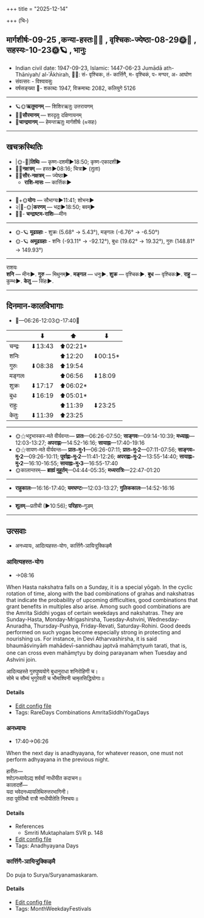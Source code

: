 +++
title = "2025-12-14"

+++
(चि॰)
## मार्गशीर्षः-09-25  ,कन्या-हस्तः🌛🌌  ,  वृश्चिकः-ज्येष्ठा-08-29🌞🌌  ,  सहस्यः-10-23🌞🪐  , भानुः
- Indian civil date: 1947-09-23, Islamic: 1447-06-23 Jumādā ath-Thāniyah/ al-ʾĀkhirah, 🌌🌞: सं- वृश्चिकः, तं- कार्त्तिगै, म- वृश्चिकं, प- मग्घर, अ- आघोण
- संवत्सरः - विश्वावसुः
- वर्षसङ्ख्या 🌛- शकाब्दः 1947, विक्रमाब्दः 2082, कलियुगे 5126
___________________
- 🪐🌞**ऋतुमानम्** — शिशिरऋतुः उत्तरायणम्
- 🌌🌞**सौरमानम्** — शरदृतुः दक्षिणायनम्
- 🌛**चान्द्रमानम्** — हेमन्तऋतुः मार्गशीर्षः (≈सहः)
___________________


## खचक्रस्थितिः
- |🌞-🌛|**तिथिः** — कृष्ण-दशमी►18:50; कृष्ण-एकादशी►  
- 🌌🌛**नक्षत्रम्** — हस्तः►08:16; चित्रा► (तुला)  
- 🌌🌞**सौर-नक्षत्रम्** — ज्येष्ठा►  
  - **राशि-मासः** — कार्त्तिकः► 
___________________
- 🌛+🌞**योगः** — सौभाग्यः►11:41; शोभनः►  
- २|🌛-🌞|**करणम्** — भद्रा►18:50; बवम्►  
- 🌌🌛- **चन्द्राष्टम-राशिः**—मीनः  
___________________
- 🌞-🪐 **मूढग्रहाः** - शुक्रः (5.68° → 5.43°), मङ्गलः (-6.76° → -6.50°)
- 🌞-🪐 **अमूढग्रहाः** - शनिः (-93.11° → -92.12°), बुधः (19.62° → 19.32°), गुरुः (148.81° → 149.93°)
___________________
राशयः  
**शनि** — मीनः►. **गुरु** — मिथुनम्►. **मङ्गल** — धनुः►. **शुक्र** — वृश्चिकः►. **बुध** — वृश्चिकः►. **राहु** — कुम्भः►. **केतु** — सिंहः►. 
___________________


## दिनमान-कालविभागाः
- 🌅—06:26-12:03🌞-17:40🌇  

|      |⬇     |⬆     |⬇     |
|------|-----|-----|------|
|चन्द्रः|⬇13:43 |⬆02:21*|     |
|शनिः   |     |⬆12:20 |⬇00:15*|
|गुरुः  |⬇08:38 |⬆19:54 |     |
|मङ्गलः |     |⬆06:56 |⬇18:09 |
|शुक्रः |⬇17:17 |⬆06:02*|     |
|बुधः   |⬇16:19 |⬆05:01*|     |
|राहुः  |     |⬆11:39 |⬇23:25 |
|केतुः  |⬇11:39 |⬆23:25 |     |
___________________
- 🌞⚝भट्टभास्कर-मते वीर्यवन्तः— **प्रातः**—06:26-07:50; **साङ्गवः**—09:14-10:39; **मध्याह्नः**—12:03-13:27; **अपराह्णः**—14:52-16:16; **सायाह्नः**—17:40-19:16  
- 🌞⚝सायण-मते वीर्यवन्तः— **प्रातः-मु॰1**—06:26-07:11; **प्रातः-मु॰2**—07:11-07:56; **साङ्गवः-मु॰2**—09:26-10:11; **पूर्वाह्णः-मु॰2**—11:41-12:26; **अपराह्णः-मु॰2**—13:55-14:40; **सायाह्नः-मु॰2**—16:10-16:55; **सायाह्नः-मु॰3**—16:55-17:40  
- 🌞कालान्तरम्— **ब्राह्मं मुहूर्तम्**—04:44-05:35; **मध्यरात्रिः**—22:47-01:20  
___________________
- **राहुकालः**—16:16-17:40; **यमघण्टः**—12:03-13:27; **गुलिककालः**—14:52-16:16  
___________________
- **शूलम्**—प्रतीची (►10:56); **परिहारः**–गुडम्  
___________________

## उत्सवाः
- अनध्यायः, आदित्यहस्त-योगः, कार्त्तिगै-ञायिऱ्ऱुक्किऴमै
### आदित्यहस्त-योगः
- →08:16



When Hasta nakshatra falls on a Sunday, it is a special yōgaḥ. In the cyclic rotation of time, along with the bad combinations of grahas and nakshatras that indicate the probability of upcoming difficulties, good combinations that grant benefits in multiples also arise. Among such good combinations are the Amrita Siddhi yogas of certain weekdays and nakshatras. They are Sunday-Hasta, Monday-Mrigashirsha, Tuesday-Ashvini, Wednesday-Anuradha, Thursday-Pushya, Friday-Revati, Saturday-Rohini. Good deeds performed on such yogas become especially strong in protecting and nourishing us.
For instance, in Devi Atharvashirsha, it is said bhaumāśvinyāṁ mahādevī-sannidhau japtvā mahāmr̥tyuṁ tarati, that is, one can cross even mahāmr̥tyu by doing parayanam when Tuesday and Ashvini join.

आदित्यहस्ते गुरुपुष्ययोगे बुधानुराधा शनिरोहिणी च।  
सोमे च सौम्यं भृगुरेवती च भौमाश्विनी चामृतसिद्धियोगाः॥



#### Details
- [Edit config file](https://github.com/jyotisham/adyatithi/blob/master/time_focus/amrita-siddhi/description_only/Adityahasta-yOgaH.toml)
- Tags: RareDays Combinations AmritaSiddhiYogaDays


### अनध्यायः
- 17:40→06:26



When the next day is anadhyayana, for whatever reason, one must not perform adhyayana in the previous night.

हारीतः—  
श्वोऽनध्यायेऽद्य शर्वर्यां नाधीयीत कदाचन॥  
कालादर्शे—  
यदा भवेदनध्यायतिथिरुत्तरभागिनी।  
तदा पूर्वतिथौ रात्रौ नाधीयीतेति निश्चयः॥



#### Details
- References
  - Smriti Muktaphalam SVR p.  148
- [Edit config file](https://github.com/jyotisham/adyatithi/blob/master/time_focus/adhyayana/description_only/anadhyAyaH~pUrvarAtrau.toml)
- Tags: Anadhyayana Days


### कार्त्तिगै-ञायिऱ्ऱुक्किऴमै



Do puja to Surya/Suryanamaskaram.

#### Details
- [Edit config file](https://github.com/jyotisham/adyatithi/blob/master/tamil/description_only/kArttigai~JAyir2r2ukkizhamai.toml)
- Tags: MonthWeekdayFestivals


